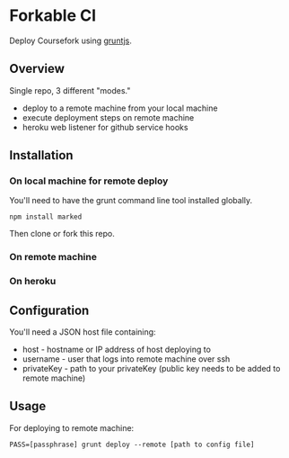 # Forkable CI

Deploy Coursefork using [gruntjs](http://gruntjs.com/).

## Overview

Single repo, 3 different "modes."

* deploy to a remote machine from your local machine
* execute deployment steps on remote machine
* heroku web listener for github service hooks

## Installation

### On local machine for remote deploy

You'll need to have the grunt command line tool installed globally.

    npm install marked

Then clone or fork this repo.

### On remote machine

### On heroku

## Configuration

You'll need a JSON host file containing:

* host - hostname or IP address of host deploying to
* username - user that logs into remote machine over ssh
* privateKey - path to your privateKey (public key needs to be added to remote machine)

## Usage

For deploying to remote machine:

    PASS=[passphrase] grunt deploy --remote [path to config file]

